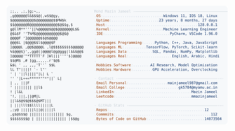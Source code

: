 <picture>
  <source srcset="https://raw.githubusercontent.com/mmazinjameel/mmazinjameel/main/dark_mode.svg?v=1754050928" media="(prefers-color-scheme: dark)">
  <img src="https://raw.githubusercontent.com/mmazinjameel/mmazinjameel/main/light_mode.svg?v=1754050928">
</picture>
